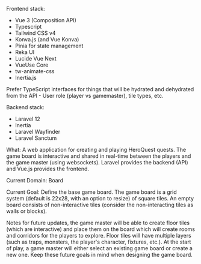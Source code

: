 Frontend stack:
* Vue 3 (Composition API)
* Typescript
* Tailwind CSS v4
* Konva.js (and Vue Konva)
* Pinia for state management
* Reka UI
* Lucide Vue Next
* VueUse Core
* tw-animate-css
* Inertia.js

Prefer TypeScript interfaces for things that will be hydrated and dehydrated from the API - User role (player vs gamemaster), 
tile types, etc.

Backend stack:
* Laravel 12
* Inertia
* Laravel Wayfinder
* Laravel Sanctum

What: A web application for creating and playing HeroQuest quests.  The game board is
interactive and shared in real-time between the players and the game master (using websockets). Laravel
provides the backend (API) and Vue.js provides the frontend.

Current Domain: Board

Current Goal: Define the base game board. The game board is a grid system (default is 22x28, with an option to resize) 
of square tiles. An empty board consists of non-interactive tiles (consider the non-interacting tiles as walls or blocks). 

Notes for future updates, the game master will be able to create floor tiles (which are interactive) and place them on 
the board which will create rooms and corridors for the players to explore.  Floor tiles will have multiple layers (such 
as traps, monsters, the player's character, fixtures, etc.). At the start of play, a game master will either select an 
existing game board or create a new one. Keep these future goals in mind when designing the game board.